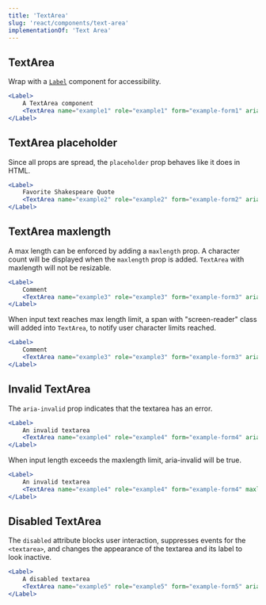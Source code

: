 ```yaml
---
title: 'TextArea'
slug: 'react/components/text-area'
implementationOf: 'Text Area'
---
```


## TextArea

Wrap with a [`Label`](./label) component for accessibility.

```jsx { "props": { "data-testid": "textarea_example" } }
<Label>
    A TextArea component
    <TextArea name="example1" role="example1" form="example-form1" ariaInvalid="false" />
</Label>
```

## TextArea placeholder

Since all props are spread, the `placeholder` prop behaves like it does in HTML.

```jsx
<Label>
    Favorite Shakespeare Quote
    <TextArea name="example2" role="example2" form="example-form2" ariaInvalid="false" placeholder="E.g., Cry 'Havoc!,' and let slip the dogs of war." />
</Label>
```

## TextArea maxlength

A max length can be enforced by adding a `maxlength` prop. A character count will be displayed
when the `maxlength` prop is added. `TextArea` with maxlength will not be resizable.

```jsx
<Label>
    Comment
    <TextArea name="example3" role="example3" form="example-form3" ariaInvalid="false" maxlength="10" />
</Label>
```

When input text reaches max length limit, a span with "screen-reader" class will added into `TextArea`, to notify user character limits reached.

```jsx
<Label>
    Comment
    <TextArea name="example3" role="example3" form="example-form3" ariaInvalid="false" maxlength="10" value="0123456789" />
</Label>
```

## Invalid TextArea

The `aria-invalid` prop indicates that the textarea has an error.

```jsx
<Label>
    An invalid textarea
    <TextArea name="example4" role="example4" form="example-form4" aria-invalid="true" />
</Label>
```

When input length exceeds the maxlength limit, aria-invalid will be true.

```jsx
<Label>
    An invalid textarea
    <TextArea name="example4" role="example4" form="example-form4" maxlength="9" value="1234567890"/>
</Label>
```

## Disabled TextArea

The `disabled` attribute blocks user interaction, suppresses events for the `<textarea>`, and changes the appearance of the textarea and its label to look inactive.

```jsx
<Label>
    A disabled textarea
    <TextArea name="example5" role="example5" form="example-form5" ariaInvalid="false" disabled />
</Label>
```
